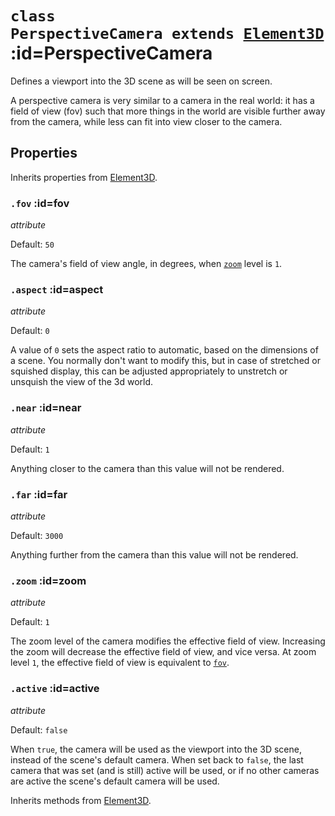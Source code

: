 
# <code>class <b>PerspectiveCamera</b> extends [Element3D](../core/Element3D.md)</code> :id=PerspectiveCamera

Defines a viewport into the 3D scene as will be seen on screen.

A perspective camera is very similar to a camera in the real world: it has a
field of view (fov) such that more things in the world are visible further away from
the camera, while less can fit into view closer to the camera.

<div id="perspectiveCamera"></div>
<script>
  new Vue({
    el: '#perspectiveCamera',
    template: '<live-code :template="code" mode="html>iframe" :debounce="200" />',
    data: { code: perspectiveCameraExample },
  })
</script>

## Properties

Inherits properties from [Element3D](../core/Element3D.md).


### <code>.<b>fov</b></code> :id=fov

*attribute*

Default: `50`

The camera's field of view angle, in degrees, when [`zoom`](#zoom) level
is `1`.
        


### <code>.<b>aspect</b></code> :id=aspect

*attribute*

Default: `0`

A value of `0` sets the aspect ratio to automatic, based on the
dimensions of a scene.  You normally don't want to modify this, but in
case of stretched or squished display, this can be adjusted appropriately
to unstretch or unsquish the view of the 3d world.
        


### <code>.<b>near</b></code> :id=near

*attribute*

Default: `1`

Anything closer to the camera than this value will not be rendered.
        


### <code>.<b>far</b></code> :id=far

*attribute*

Default: `3000`

Anything further from the camera than this value will not be rendered.
        


### <code>.<b>zoom</b></code> :id=zoom

*attribute*

Default: `1`

The zoom level of the camera modifies the effective field of view.
Increasing the zoom will decrease the effective field of view, and vice
versa. At zoom level `1`, the effective field of view is equivalent to
[`fov`](#fov).
        


### <code>.<b>active</b></code> :id=active

*attribute*

Default: `false`

When `true`, the camera will be used as the viewport into the 3D scene,
instead of the scene's default camera. When set back to `false`, the last
camera that was set (and is still) active will be used, or if no other
cameras are active the scene's default camera will be used.
        



Inherits methods from [Element3D](../core/Element3D.md).


        